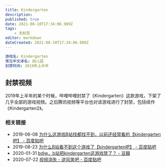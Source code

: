 ```yaml
---
title: Kindergarten
description: 
published: true
date: 2021-08-10T17:34:06.909Z
tags:
    - 无标签
editor: markdown
dateCreated: 2021-08-10T17:34:06.909Z
---
```


```YAML
游戏名: Kindergarten
常见中文译名: 幼儿园
封禁时间: 2019年上半年
```

## 封禁视频

2019年上半年的某个时候，哔哩哔哩封禁了《Kindergarten》这款游戏，下架了几乎全部的游戏视频。之后腾讯视频等平台也对该游戏进行了封禁，包括续作《Kindergarten2》。

### 相关链接

+ 2019-06-08 [为什么这游戏B站找都找不到，以前还经常看的【kindergarten吧】 - 百度贴吧](https://web.archive.org/web/20210810064347/https://tieba.baidu.com/p/6156920246)
+ 2019-08-23 [为什么B站看不到这个游戏了【kindergarten吧】 - 百度贴吧](https://web.archive.org/web/20210810064420/https://tieba.baidu.com/p/6234129295)
+ 2020-01-31 [bdjw，b站把kindergarten这游戏禁了？ - 豆瓣](https://archive.is/i1pIW "https://www.douban.com/group/topic/164137708/")
+ 2020-07-22 [视频消失 - 逆风笑吧 - 百度贴吧](https://web.archive.org/web/20210810000413/https://tieba.baidu.com/p/6831609756)
